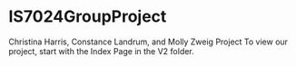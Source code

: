 # IS7024GroupProject
Christina Harris, Constance Landrum, and Molly Zweig Project
To view our project, start with the Index Page in the V2 folder.